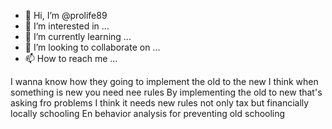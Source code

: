 - 👋 Hi, I’m @prolife89
- 👀 I’m interested in ...
- 🌱 I’m currently learning ...
- 💞️ I’m looking to collaborate on ...
- 📫 How to reach me ...

I wanna know how they going to implement the old to the new 
I think when something is new you need nee rules 
By implementing the old to new that's asking fro problems 
I think it needs new rules not only tax but financially locally schooling 
En behavior analysis for preventing old schooling 
<!---
prolife89/prolife89 is a ✨ special ✨ repository because its `README.md` (this file) appears on your GitHub profile.
You can click the Preview link to take a look at your changes.
--->
